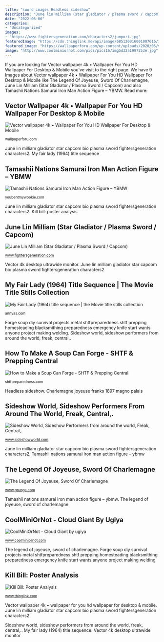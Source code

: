 ```yaml
---
title: "sword images Headless sideshow"
description: "June lin milliam (star gladiator / plasma sword / capcom)"
date: "2022-06-06"
categories:
- "Uncategorized"
images:
- "https://www.fightersgeneration.com/characters2/junport.jpg"
featuredImage: "https://cdn.thinglink.me/api/image/685120016001007616/1024/10/scaletowidth/0/0/1/1/false/true?wait=true"
featured_image: "https://wallpaperforu.com/wp-content/uploads/2020/05/vector_wallpaper_1905202347192048x1152.jpg"
image: "http://www.coolminiornot.com/pics/pics16/img5d32a1997253e.jpg"
---
```


If you are looking for Vector wallpaper 4k • Wallpaper For You HD Wallpaper For Desktop &amp; Mobile you've visit to the right page. We have 9 Images about Vector wallpaper 4k • Wallpaper For You HD Wallpaper For Desktop &amp; Mobile like The Legend Of Joyeuse, Sword Of Charlemagne, June Lin Milliam (Star Gladiator / Plasma Sword / Capcom) and also Tamashii Nations Samurai Iron Man Action Figure – YBMW. Read more:

## Vector Wallpaper 4k • Wallpaper For You HD Wallpaper For Desktop &amp; Mobile

![Vector wallpaper 4k • Wallpaper For You HD Wallpaper For Desktop &amp; Mobile](https://wallpaperforu.com/wp-content/uploads/2020/05/vector_wallpaper_1905202347192048x1152.jpg "June lin milliam gladiator star capcom bio plasma sword fightersgeneration characters2")

<small>wallpaperforu.com</small>

June lin milliam gladiator star capcom bio plasma sword fightersgeneration characters2. My fair lady (1964) title sequence

## Tamashii Nations Samurai Iron Man Action Figure – YBMW

![Tamashii Nations Samurai Iron Man Action Figure – YBMW](https://youbentmywookie.com/wookie/gallery/0916_collectibles/Tamashii-Nations-Manga-Realization-Steel-samurai-Iron-Man-action-figure-sword_pose.jpg "The legend of joyeuse, sword of charlemagne")

<small>youbentmywookie.com</small>

June lin milliam gladiator star capcom bio plasma sword fightersgeneration characters2. Kill bill: poster analysis

## June Lin Milliam (Star Gladiator / Plasma Sword / Capcom)

![June Lin Milliam (Star Gladiator / Plasma Sword / Capcom)](https://www.fightersgeneration.com/characters2/junport.jpg "Vector wallpaper 4k • wallpaper for you hd wallpaper for desktop &amp; mobile")

<small>www.fightersgeneration.com</small>

Vector 4k desktop ultrawide monitor. June lin milliam gladiator star capcom bio plasma sword fightersgeneration characters2

## My Fair Lady (1964) Title Sequence | The Movie Title Stills Collection

![My Fair Lady (1964) title sequence | the Movie title stills collection](https://annyas.com/screenshots/images/1964/mfl-gc-05.jpg "Vector 4k desktop ultrawide monitor")

<small>annyas.com</small>

Forge soup diy survival projects metal shtfpreparedness shtf prepping homesteading blacksmithing preparedness emergency knife start wants anyone project making welding. Sideshow world, sideshow performers from around the world, freak, central,.

## How To Make A Soup Can Forge - SHTF &amp; Prepping Central

![How to Make a Soup Can Forge - SHTF &amp; Prepping Central](http://www.shtfpreparedness.com/wp-content/uploads/2013/05/FQG2IYIHGH6XIHQ.MEDIUM.jpg "Samurai man iron action figure nations tamashii manga realization armor bandai pose mk mark koutetsu marvel hypebeast youbentmywookie sword mightymega")

<small>shtfpreparedness.com</small>

Headless sideshow. Charlemagne joyeuse franks 1897 magno palais

## Sideshow World, Sideshow Performers From Around The World, Freak, Central,.

![Sideshow World, Sideshow Performers from around the world, Freak, Central,.](https://www.sideshowworld.com/10-SP1/2014/WOW-2014/Orange83.jpg "Kill bill: poster analysis")

<small>www.sideshowworld.com</small>

June lin milliam gladiator star capcom bio plasma sword fightersgeneration characters2. Tamashii nations samurai iron man action figure – ybmw

## The Legend Of Joyeuse, Sword Of Charlemagne

![The Legend Of Joyeuse, Sword Of Charlemagne](https://www.grunge.com/img/gallery/the-legend-of-joyeuse-sword-of-charlemagne/l-intro-1598898099.jpg "June lin milliam gladiator star capcom bio plasma sword fightersgeneration characters2")

<small>www.grunge.com</small>

Tamashii nations samurai iron man action figure – ybmw. The legend of joyeuse, sword of charlemagne

## CoolMiniOrNot - Cloud Giant By Ugiya

![CoolMiniOrNot - Cloud Giant by ugiya](http://www.coolminiornot.com/pics/pics16/img5d32a1997253e.jpg "Kill bill: poster analysis")

<small>www.coolminiornot.com</small>

The legend of joyeuse, sword of charlemagne. Forge soup diy survival projects metal shtfpreparedness shtf prepping homesteading blacksmithing preparedness emergency knife start wants anyone project making welding

## Kill Bill: Poster Analysis

![Kill Bill: Poster Analysis](https://cdn.thinglink.me/api/image/685120016001007616/1024/10/scaletowidth/0/0/1/1/false/true?wait=true "Vector 4k desktop ultrawide monitor")

<small>www.thinglink.com</small>

Vector wallpaper 4k • wallpaper for you hd wallpaper for desktop &amp; mobile. June lin milliam gladiator star capcom bio plasma sword fightersgeneration characters2

Sideshow world, sideshow performers from around the world, freak, central,.. My fair lady (1964) title sequence. Vector 4k desktop ultrawide monitor
